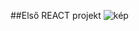 ##Első REACT projekt
![kép](https://github.com/SusuBea/elsoreactprojekt/assets/86191917/9556011d-1583-40c5-a4be-a41a0c8e6689)
